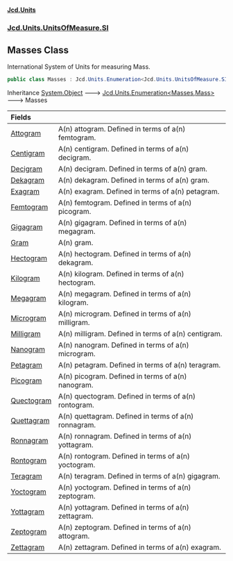 #### [Jcd.Units](index.md 'index')
### [Jcd.Units.UnitsOfMeasure.SI](Jcd.Units.UnitsOfMeasure.SI.md 'Jcd.Units.UnitsOfMeasure.SI')

## Masses Class

International System of Units for measuring Mass.

```csharp
public class Masses : Jcd.Units.Enumeration<Jcd.Units.UnitsOfMeasure.SI.Masses, Jcd.Units.UnitTypes.Mass>
```

Inheritance [System.Object](https://docs.microsoft.com/en-us/dotnet/api/System.Object 'System.Object') &#129106; [Jcd.Units.Enumeration&lt;](Jcd.Units.Enumeration_TEnumeration,T_.md 'Jcd.Units.Enumeration<TEnumeration,T>')[Masses](Jcd.Units.UnitsOfMeasure.SI.Masses.md 'Jcd.Units.UnitsOfMeasure.SI.Masses')[,](Jcd.Units.Enumeration_TEnumeration,T_.md 'Jcd.Units.Enumeration<TEnumeration,T>')[Mass](Jcd.Units.UnitTypes.Mass.md 'Jcd.Units.UnitTypes.Mass')[&gt;](Jcd.Units.Enumeration_TEnumeration,T_.md 'Jcd.Units.Enumeration<TEnumeration,T>') &#129106; Masses

| Fields | |
| :--- | :--- |
| [Attogram](Jcd.Units.UnitsOfMeasure.SI.Masses.Attogram.md 'Jcd.Units.UnitsOfMeasure.SI.Masses.Attogram') | A(n) attogram. Defined in terms of a(n) femtogram. |
| [Centigram](Jcd.Units.UnitsOfMeasure.SI.Masses.Centigram.md 'Jcd.Units.UnitsOfMeasure.SI.Masses.Centigram') | A(n) centigram. Defined in terms of a(n) decigram. |
| [Decigram](Jcd.Units.UnitsOfMeasure.SI.Masses.Decigram.md 'Jcd.Units.UnitsOfMeasure.SI.Masses.Decigram') | A(n) decigram. Defined in terms of a(n) gram. |
| [Dekagram](Jcd.Units.UnitsOfMeasure.SI.Masses.Dekagram.md 'Jcd.Units.UnitsOfMeasure.SI.Masses.Dekagram') | A(n) dekagram. Defined in terms of a(n) gram. |
| [Exagram](Jcd.Units.UnitsOfMeasure.SI.Masses.Exagram.md 'Jcd.Units.UnitsOfMeasure.SI.Masses.Exagram') | A(n) exagram. Defined in terms of a(n) petagram. |
| [Femtogram](Jcd.Units.UnitsOfMeasure.SI.Masses.Femtogram.md 'Jcd.Units.UnitsOfMeasure.SI.Masses.Femtogram') | A(n) femtogram. Defined in terms of a(n) picogram. |
| [Gigagram](Jcd.Units.UnitsOfMeasure.SI.Masses.Gigagram.md 'Jcd.Units.UnitsOfMeasure.SI.Masses.Gigagram') | A(n) gigagram. Defined in terms of a(n) megagram. |
| [Gram](Jcd.Units.UnitsOfMeasure.SI.Masses.Gram.md 'Jcd.Units.UnitsOfMeasure.SI.Masses.Gram') | A(n) gram. |
| [Hectogram](Jcd.Units.UnitsOfMeasure.SI.Masses.Hectogram.md 'Jcd.Units.UnitsOfMeasure.SI.Masses.Hectogram') | A(n) hectogram. Defined in terms of a(n) dekagram. |
| [Kilogram](Jcd.Units.UnitsOfMeasure.SI.Masses.Kilogram.md 'Jcd.Units.UnitsOfMeasure.SI.Masses.Kilogram') | A(n) kilogram. Defined in terms of a(n) hectogram. |
| [Megagram](Jcd.Units.UnitsOfMeasure.SI.Masses.Megagram.md 'Jcd.Units.UnitsOfMeasure.SI.Masses.Megagram') | A(n) megagram. Defined in terms of a(n) kilogram. |
| [Microgram](Jcd.Units.UnitsOfMeasure.SI.Masses.Microgram.md 'Jcd.Units.UnitsOfMeasure.SI.Masses.Microgram') | A(n) microgram. Defined in terms of a(n) milligram. |
| [Milligram](Jcd.Units.UnitsOfMeasure.SI.Masses.Milligram.md 'Jcd.Units.UnitsOfMeasure.SI.Masses.Milligram') | A(n) milligram. Defined in terms of a(n) centigram. |
| [Nanogram](Jcd.Units.UnitsOfMeasure.SI.Masses.Nanogram.md 'Jcd.Units.UnitsOfMeasure.SI.Masses.Nanogram') | A(n) nanogram. Defined in terms of a(n) microgram. |
| [Petagram](Jcd.Units.UnitsOfMeasure.SI.Masses.Petagram.md 'Jcd.Units.UnitsOfMeasure.SI.Masses.Petagram') | A(n) petagram. Defined in terms of a(n) teragram. |
| [Picogram](Jcd.Units.UnitsOfMeasure.SI.Masses.Picogram.md 'Jcd.Units.UnitsOfMeasure.SI.Masses.Picogram') | A(n) picogram. Defined in terms of a(n) nanogram. |
| [Quectogram](Jcd.Units.UnitsOfMeasure.SI.Masses.Quectogram.md 'Jcd.Units.UnitsOfMeasure.SI.Masses.Quectogram') | A(n) quectogram. Defined in terms of a(n) rontogram. |
| [Quettagram](Jcd.Units.UnitsOfMeasure.SI.Masses.Quettagram.md 'Jcd.Units.UnitsOfMeasure.SI.Masses.Quettagram') | A(n) quettagram. Defined in terms of a(n) ronnagram. |
| [Ronnagram](Jcd.Units.UnitsOfMeasure.SI.Masses.Ronnagram.md 'Jcd.Units.UnitsOfMeasure.SI.Masses.Ronnagram') | A(n) ronnagram. Defined in terms of a(n) yottagram. |
| [Rontogram](Jcd.Units.UnitsOfMeasure.SI.Masses.Rontogram.md 'Jcd.Units.UnitsOfMeasure.SI.Masses.Rontogram') | A(n) rontogram. Defined in terms of a(n) yoctogram. |
| [Teragram](Jcd.Units.UnitsOfMeasure.SI.Masses.Teragram.md 'Jcd.Units.UnitsOfMeasure.SI.Masses.Teragram') | A(n) teragram. Defined in terms of a(n) gigagram. |
| [Yoctogram](Jcd.Units.UnitsOfMeasure.SI.Masses.Yoctogram.md 'Jcd.Units.UnitsOfMeasure.SI.Masses.Yoctogram') | A(n) yoctogram. Defined in terms of a(n) zeptogram. |
| [Yottagram](Jcd.Units.UnitsOfMeasure.SI.Masses.Yottagram.md 'Jcd.Units.UnitsOfMeasure.SI.Masses.Yottagram') | A(n) yottagram. Defined in terms of a(n) zettagram. |
| [Zeptogram](Jcd.Units.UnitsOfMeasure.SI.Masses.Zeptogram.md 'Jcd.Units.UnitsOfMeasure.SI.Masses.Zeptogram') | A(n) zeptogram. Defined in terms of a(n) attogram. |
| [Zettagram](Jcd.Units.UnitsOfMeasure.SI.Masses.Zettagram.md 'Jcd.Units.UnitsOfMeasure.SI.Masses.Zettagram') | A(n) zettagram. Defined in terms of a(n) exagram. |
